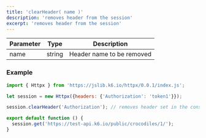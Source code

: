 ```yaml
---
title: 'clearHeader( name )'
description: 'removes header from the session'
excerpt: 'removes header from the session'
---
```



| Parameter | Type            | Description                                                      |
| --------- | --------------- | ---------------------------------------------------------------- |
| name  | string  | Header name to be removed |


### Example

<CodeGroup labels={[]}>

```javascript
import { Httpx } from 'https://jslib.k6.io/httpx/0.0.1/index.js';

let session = new Httpx({headers: {'Authorization': 'token1'}});

session.clearHeader('Authorization'); // removes header set in the constructor

export default function () {
  session.get('https://test-api.k6.io/public/crocodiles/1/'); 
}
```

</CodeGroup>